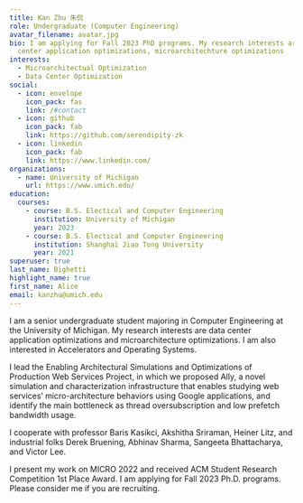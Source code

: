 ```yaml
---
title: Kan Zhu 朱侃
role: Undergraduate (Computer Engineering)
avatar_filename: avatar.jpg
bio: I am applying for Fall 2023 PhD programs. My research interests are data
  center application optimizations, microarchitechture optimizations
interests:
  - Microarchitectual Optimization
  - Data Center Optimization
social:
  - icon: envelope
    icon_pack: fas
    link: /#contact
  - icon: github
    icon_pack: fab
    link: https://github.com/serendipity-zk
  - icon: linkedin
    icon_pack: fab
    link: https://www.linkedin.com/
organizations:
  - name: University of Michigan
    url: https://www.umich.edu/
education:
  courses:
    - course: B.S. Electical and Computer Engineering
      institution: University of Michigan
      year: 2023
    - course: B.S. Electical and Computer Engineering
      institution: Shanghai Jiao Tong University
      year: 2021
superuser: true
last_name: Bighetti
highlight_name: true
first_name: Alice
email: kanzhu@umich.edu
---
```

I am a senior undergraduate student majoring in Computer Engineering at the University of Michigan.
My research interests are data center application optimizations and microarchitecture optimizations. I am also interested in Accelerators and Operating Systems.


I lead the Enabling Architectural Simulations and Optimizations of Production Web Services Project, in which we proposed Ally, a novel simulation and characterization infrastructure that enables studying web services’ micro-architecture behaviors using Google applications, and identify the main bottleneck as thread oversubscription and low prefetch bandwidth usage.


I cooperate with professor Baris Kasikci, Akshitha Sriraman, Heiner Litz, and industrial folks Derek Bruening, Abhinav Sharma, Sangeeta Bhattacharya, and Victor Lee. 


I present my work on MICRO 2022 and received ACM Student Research Competition 1st Place Award.
I am applying for Fall 2023 Ph.D. programs. Please consider me if you are recruiting.